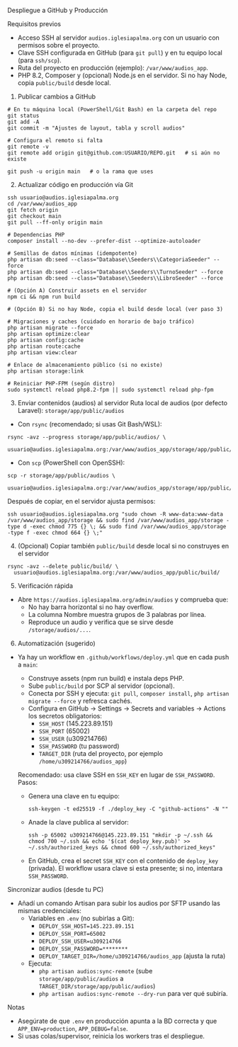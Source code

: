 Despliegue a GitHub y Producción

Requisitos previos
- Acceso SSH al servidor `audios.iglesiapalma.org` con un usuario con permisos sobre el proyecto.
- Clave SSH configurada en GitHub (para `git pull`) y en tu equipo local (para `ssh/scp`).
- Ruta del proyecto en producción (ejemplo): `/var/www/audios_app`.
- PHP 8.2, Composer y (opcional) Node.js en el servidor. Si no hay Node, copia `public/build` desde local.

1) Publicar cambios a GitHub
```
# En tu máquina local (PowerShell/Git Bash) en la carpeta del repo
git status
git add -A
git commit -m "Ajustes de layout, tabla y scroll audios"

# Configura el remoto si falta
git remote -v
git remote add origin git@github.com:USUARIO/REPO.git   # si aún no existe

git push -u origin main   # o la rama que uses
```

2) Actualizar código en producción vía Git
```
ssh usuario@audios.iglesiapalma.org
cd /var/www/audios_app
git fetch origin
git checkout main
git pull --ff-only origin main

# Dependencias PHP
composer install --no-dev --prefer-dist --optimize-autoloader

# Semillas de datos mínimas (idempotente)
php artisan db:seed --class="Database\\Seeders\\CategoriaSeeder" --force
php artisan db:seed --class="Database\\Seeders\\TurnoSeeder" --force
php artisan db:seed --class="Database\\Seeders\\LibroSeeder" --force

# (Opción A) Construir assets en el servidor
npm ci && npm run build

# (Opción B) Si no hay Node, copia el build desde local (ver paso 3)

# Migraciones y caches (cuidado en horario de bajo tráfico)
php artisan migrate --force
php artisan optimize:clear
php artisan config:cache
php artisan route:cache
php artisan view:clear

# Enlace de almacenamiento público (si no existe)
php artisan storage:link

# Reiniciar PHP-FPM (según distro)
sudo systemctl reload php8.2-fpm || sudo systemctl reload php-fpm
```

3) Enviar contenidos (audios) al servidor
Ruta local de audios (por defecto Laravel): `storage/app/public/audios`

- Con `rsync` (recomendado; si usas Git Bash/WSL):
```
rsync -avz --progress storage/app/public/audios/ \
  usuario@audios.iglesiapalma.org:/var/www/audios_app/storage/app/public/audios/
```

- Con `scp` (PowerShell con OpenSSH):
```
scp -r storage/app/public/audios \
  usuario@audios.iglesiapalma.org:/var/www/audios_app/storage/app/public/
```

Después de copiar, en el servidor ajusta permisos:
```
ssh usuario@audios.iglesiapalma.org "sudo chown -R www-data:www-data /var/www/audios_app/storage && sudo find /var/www/audios_app/storage -type d -exec chmod 775 {} \; && sudo find /var/www/audios_app/storage -type f -exec chmod 664 {} \;"
```

4) (Opcional) Copiar también `public/build` desde local si no construyes en el servidor
```
rsync -avz --delete public/build/ \
  usuario@audios.iglesiapalma.org:/var/www/audios_app/public/build/
```

5) Verificación rápida
- Abre `https://audios.iglesiapalma.org/admin/audios` y comprueba que:
  - No hay barra horizontal si no hay overflow.
  - La columna Nombre muestra grupos de 3 palabras por línea.
  - Reproduce un audio y verifica que se sirve desde `/storage/audios/...`.

6) Automatización (sugerido)
- Ya hay un workflow en `.github/workflows/deploy.yml` que en cada push a `main`:
  - Construye assets (npm run build) e instala deps PHP.
  - Sube `public/build` por SCP al servidor (opcional).
  - Conecta por SSH y ejecuta: `git pull`, `composer install`, `php artisan migrate --force` y refresca cachés.
  - Configura en GitHub → Settings → Secrets and variables → Actions los secretos obligatorios:
    - `SSH_HOST` (145.223.89.151)
    - `SSH_PORT` (65002)
    - `SSH_USER` (u309214766)
    - `SSH_PASSWORD` (tu password)
    - `TARGET_DIR` (ruta del proyecto, por ejemplo `/home/u309214766/audios_app`)

  Recomendado: usa clave SSH en `SSH_KEY` en lugar de `SSH_PASSWORD`. Pasos:
  - Genera una clave en tu equipo:
    ```
    ssh-keygen -t ed25519 -f ./deploy_key -C "github-actions" -N ""
    ```
  - Anade la clave publica al servidor:
    ```
    ssh -p 65002 u309214766@145.223.89.151 "mkdir -p ~/.ssh && chmod 700 ~/.ssh && echo '$(cat deploy_key.pub)' >> ~/.ssh/authorized_keys && chmod 600 ~/.ssh/authorized_keys"
    ```
  - En GitHub, crea el secret `SSH_KEY` con el contenido de `deploy_key` (privada). El workflow usara clave si esta presente; si no, intentara `SSH_PASSWORD`.

Sincronizar audios (desde tu PC)
- Añadí un comando Artisan para subir los audios por SFTP usando las mismas credenciales:
  - Variables en `.env` (no subirlas a Git):
    - `DEPLOY_SSH_HOST=145.223.89.151`
    - `DEPLOY_SSH_PORT=65002`
    - `DEPLOY_SSH_USER=u309214766`
    - `DEPLOY_SSH_PASSWORD=********`
    - `DEPLOY_TARGET_DIR=/home/u309214766/audios_app` (ajusta la ruta)
  - Ejecuta:
    - `php artisan audios:sync-remote`  (sube `storage/app/public/audios` a `TARGET_DIR/storage/app/public/audios`)
    - `php artisan audios:sync-remote --dry-run` para ver qué subiría.

Notas
- Asegúrate de que `.env` en producción apunta a la BD correcta y que `APP_ENV=production`, `APP_DEBUG=false`.
- Si usas colas/supervisor, reinicia los workers tras el despliegue.
